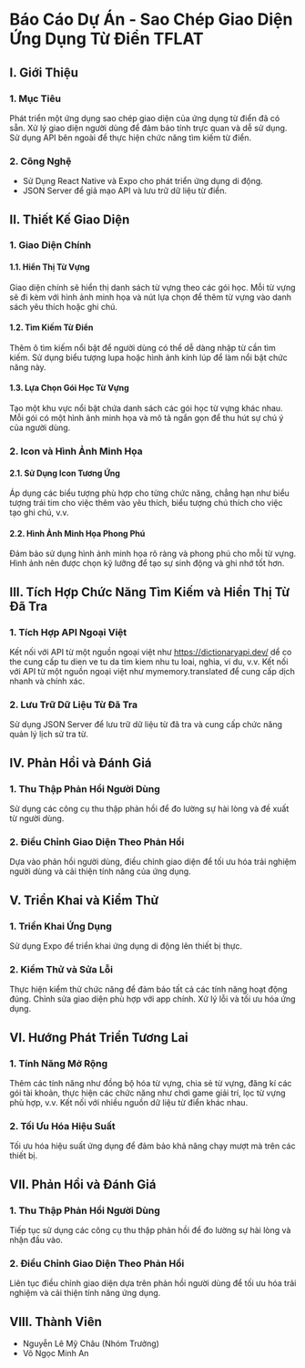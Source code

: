 # Báo Cáo Dự Án - Sao Chép Giao Diện Ứng Dụng Từ Điển TFLAT

## I. Giới Thiệu

### 1. Mục Tiêu
Phát triển một ứng dụng sao chép giao diện của ứng dụng từ điển đã có sẵn.
Xử lý giao diện người dùng để đảm bảo tính trực quan và dễ sử dụng.
Sử dụng API bên ngoài để thực hiện chức năng tìm kiếm từ điển.

### 2. Công Nghệ
- Sử Dụng React Native và Expo cho phát triển ứng dụng di động.
- JSON Server để giả mạo API và lưu trữ dữ liệu từ điển.

## II. Thiết Kế Giao Diện

### 1. Giao Diện Chính
   #### 1.1. Hiển Thị Từ Vựng
   Giao diện chính sẽ hiển thị danh sách từ vựng theo các gói học. Mỗi từ vựng sẽ đi kèm với hình ảnh minh họa và nút lựa chọn để thêm từ vựng vào danh sách yêu thích hoặc ghi chú.
   #### 1.2. Tìm Kiếm Từ Điển
   Thêm ô tìm kiếm nổi bật để người dùng có thể dễ dàng nhập từ cần tìm kiếm. Sử dụng biểu tượng lupa hoặc hình ảnh kính lúp để làm nổi bật chức năng này.
   #### 1.3. Lựa Chọn Gói Học Từ Vựng
   Tạo một khu vực nổi bật chứa danh sách các gói học từ vựng khác nhau. Mỗi gói có một hình ảnh minh họa và mô tả ngắn gọn để thu hút sự chú ý của người dùng.
   
### 2. Icon và Hình Ảnh Minh Họa
   #### 2.1. Sử Dụng Icon Tương Ứng
   Áp dụng các biểu tượng phù hợp cho từng chức năng, chẳng hạn như biểu tượng trái tim cho việc thêm vào yêu thích, biểu tượng chú thích cho việc tạo ghi chú, v.v.
   #### 2.2. Hình Ảnh Minh Họa Phong Phú
   Đảm bảo sử dụng hình ảnh minh họa rõ ràng và phong phú cho mỗi từ vựng. Hình ảnh nên được chọn kỹ lưỡng để tạo sự sinh động và ghi nhớ tốt hơn.

## III. Tích Hợp Chức Năng Tìm Kiếm và Hiển Thị Từ Đã Tra

### 1. Tích Hợp API Ngoại Việt
Kết nối với API từ một nguồn ngoại việt như https://dictionaryapi.dev/ dể co the cung cấp tu dien ve tu da tim kiem nhu tu loai, nghia, vi du, v.v.
Kết nối với API từ một nguồn ngoại việt như mymemory.translated để cung cấp dịch nhanh và chính xác.

### 2. Lưu Trữ Dữ Liệu Từ Đã Tra
Sử dụng JSON Server để lưu trữ dữ liệu từ đã tra và cung cấp chức năng quản lý lịch sử tra từ.

## IV. Phản Hồi và Đánh Giá

### 1. Thu Thập Phản Hồi Người Dùng
Sử dụng các công cụ thu thập phản hồi để đo lường sự hài lòng và đề xuất từ người dùng.

### 2. Điều Chỉnh Giao Diện Theo Phản Hồi
Dựa vào phản hồi người dùng, điều chỉnh giao diện để tối ưu hóa trải nghiệm người dùng và cải thiện tính năng của ứng dụng.

## V. Triển Khai và Kiểm Thử

### 1. Triển Khai Ứng Dụng
Sử dụng Expo để triển khai ứng dụng di động lên thiết bị thực.

### 2. Kiểm Thử và Sửa Lỗi
Thực hiện kiểm thử chức năng để đảm bảo tất cả các tính năng hoạt động đúng.
Chỉnh sửa giao diện phù hợp với app chính.
Xử lý lỗi và tối ưu hóa ứng dụng.

## VI. Hướng Phát Triển Tương Lai

### 1. Tính Năng Mở Rộng
Thêm các tính năng như đồng bộ hóa từ vựng, chia sẻ từ vựng, đăng kí các gói tài khoản, thực hiện các chức năng như chơi game giải trí, lọc từ vựng phù hợp, v.v.
Kết nối với nhiều nguồn dữ liệu từ điển khác nhau.

### 2. Tối Ưu Hóa Hiệu Suất
Tối ưu hóa hiệu suất ứng dụng để đảm bảo khả năng chạy mượt mà trên các thiết bị.

## VII. Phản Hồi và Đánh Giá

### 1. Thu Thập Phản Hồi Người Dùng
Tiếp tục sử dụng các công cụ thu thập phản hồi để đo lường sự hài lòng và nhận đầu vào.

### 2. Điều Chỉnh Giao Diện Theo Phản Hồi
Liên tục điều chỉnh giao diện dựa trên phản hồi người dùng để tối ưu hóa trải nghiệm và cải thiện tính năng ứng dụng.

## VIII. Thành Viên
- Nguyễn Lê Mỹ Châu (Nhóm Trưởng)
- Võ Ngọc Minh An
